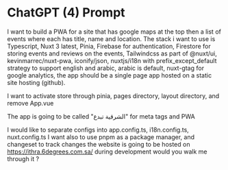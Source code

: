 # ChatGPT (4) Prompt

I want to build a PWA for a site that has google maps at the top then a list of events where each has title, name and location.
The stack i want to use is Typescript, Nuxt 3 latest, Pinia, Firebase for authentication, Firestore for storing events and reviews on the events, Tailwindcss as part of @nuxt/ui, kevinmarrec/nuxt-pwa, iconify/json, nuxtjs/i18n with prefix_except_default strategy to support english and arabic, arabic is default, nuxt-gtag for google analytics, the app should be a single page app hosted on a static site hosting (github).

I want to activate store through pinia, pages directory, layout directory, and remove App.vue

The app is going to be called "الشرقية تبدع" for meta tags and PWA

I would like to separate configs into app.config.ts, i18n.config.ts, nuxt.config.ts
I want also to use pnpm as a package manager, and changeset to track changes
the website is going to be hosted on <https://ithra.6degrees.com.sa/> during development
would you walk me through it  ?